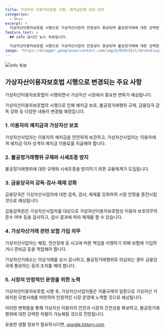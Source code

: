 ```yaml
---
title: 가상자산 이용자보호법 시행, 예치금은행 보관·관리
categories:
  - News
excerpt: >
  가상자산이용자보호법 시행으로 가상자산시장의 안정성이 향상되며 불공정거래에 대한 강력한 처벌이 가능해졌다. 은행이 예치금을 보관하고, 가상자산사업자는 이용자에게 이자성격의 예치금 이용료를 지불해야 한다. 불공정거래행위에 대한 규율체계가 도입되고, 금융당국의 감독·검사·제재가 가능해졌다. 의무보험 상품 출시 등 안전성 강화에도 주력하고 있으며, 가상자산 이용자의 주의가 요구된다. (출처: 정책브리핑)
feature_text: >
  ## info 실시간 뉴스 속보입니다.

  가상자산이용자보호법 시행으로 가상자산시장의 안정성이 향상되며 불공정거래에 대한 강력한 처벌이 가능해졌다. 은행이 예치금을 보관하고, 가상자산사업자는 이용자에게 이자성격의 예치금 이용료를 지불해야 한다. 불공정거래행위에 대한 규율체계가 도입되고, 금융당국의 감독·검사·제재가 가능해졌다. 의무보험 상품 출시 등 안전성 강화에도 주력하고 있으며, 가상자산 이용자의 주의가 요구된다. (출처: 정책브리핑)
image: 'https://blogger.googleusercontent.com/img/b/R29vZ2xl/AVvXsEixyZcFfHzMRdzZMjFBmAUKJYCLCGyLL1o632UiGVXcaFdKo_bkvkuCioo0uUKlGfBVcT3P84aROyZIXSBEx3Aw5nCQ3pTgDom1WDC4m8eifvWiAmWEEVb4x6G_l8C0QH225ldMjyaFvpxGEBGNO37VmDTDMHGhJPq73UglMfDca1-0aw/s1600/blogspot.png'
---
```


<p><img src="https://blogger.googleusercontent.com/img/b/R29vZ2xl/AVvXsEixyZcFfHzMRdzZMjFBmAUKJYCLCGyLL1o632UiGVXcaFdKo_bkvkuCioo0uUKlGfBVcT3P84aROyZIXSBEx3Aw5nCQ3pTgDom1WDC4m8eifvWiAmWEEVb4x6G_l8C0QH225ldMjyaFvpxGEBGNO37VmDTDMHGhJPq73UglMfDca1-0aw/s1600/blogspot.png" alt="info 속보" /></p>

<h2 data-ke-size="size26">가상자산이용자보호법 시행으로 변경되는 주요 사항</h2>

<p>가상자산이용자보호법이 시행되면서 가상자산 시장에서 중요한 변화가 예상됩니다.</p>

<p data-ke-size="size16">가상자산이용자보호법의 시행으로 인해 예치금 보호, 불공정거래행위 규제, 금융당국 감독 강화 등 다양한 내용이 변경될 예정입니다.</p>

<h3><b>1. 이용자의 예치금과 가상자산 보호</b></h3>

<p>가상자산사업자는 이용자의 예치금을 안전하게 보관하고, 가상자산사업자는 이용자에게 예치금 이자 성격의 예치금 이용료를 지급해야 합니다.</p>

<h3><b>2. 불공정거래행위 규제와 시세조종 방지</b></h3>

<p>불공정거래행위에 대한 규제와 시세조종을 방지하기 위한 규율체계가 도입됩니다.</p>

<h3><b>3. 금융당국의 감독·검사·제재 강화</b></h3>

<p>금융당국은 가상자산사업자에 대한 감독, 검사, 제재를 강화하여 시장 안정을 증진시킬 것으로 예상됩니다.</p>

<p>금융감독원은 가상자산사업자를 대상으로 가상자산이용자보호법상 이용자 보호의무의 준수 여부 등을 검사하고, 검사 결과에 따라 제재를 할 수 있습니다.</p>

<h3><b>4. 가상자산거래 관련 보험 가입 의무</b></h3>

<p>가상자산사업자는 해킹, 전산장애 등 사고에 따른 책임을 이행하기 위해 보험에 가입하거나 준비금 등을 적립해야 합니다.</p>

<p>가상자산거래소는 이상거래를 상시 감시하고, 불공정거래행위로 의심되는 경우 금융당국에 통보하는 등의 조치를 해야 합니다.</p>

<h3><b>5. 시장의 안정적인 운영을 위한 노력</b></h3>

<p>가상자산이용자보호법 시행 후, 가상자산사업자들은 자율규제의 일환으로 가상자산 거래지원 모범사례를 마련하여 안정적인 시장 운영에 노력할 것으로 예상됩니다.</p>

<p>이러한 변화들을 통해 가상자산 이용자의 안전과 시장의 건전성을 확보하고, 불공정거래행위에 대한 강력한 처벌이 가능해질 것으로 전망됩니다.</p>
유용한 생활 정보가 필요하시다면, <a href="https://qoogle.tistory.com" rel="dofollow">qoogle.tistory.com</a>


